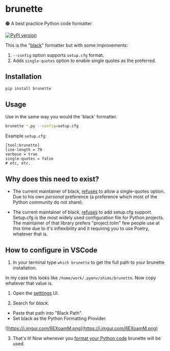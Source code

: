 # brunette

🟤 A best practice Python code formatter

[![PyPI version](https://badge.fury.io/py/brunette.svg)](https://pypi.org/project/brunette/)

This is the "[black](https://github.com/psf/black)" formatter but with some improvements:

1. `--config` option supports `setup.cfg` format.
2. Adds `single-quotes` option to enable single quotes as the preferred.

## Installation

```bash
pip install brunette
```

## Usage

Use in the same way you would the 'black' formatter.

```bash
brunette *.py --config=setup.cfg
```

Example `setup.cfg`:

```
[tool:brunette]
line-length = 79
verbose = true
single-quotes = false
# etc, etc.
```

## Why does this need to exist?

- The current maintainer of black, [refuses](https://github.com/psf/black/pull/633#issuecomment-445477386) to allow a single-quotes option. Due to his own *personal* preference (a preference which most of the Python community do not share).

- The current maintainer of black, [refuses](https://github.com/psf/black/issues/683#issuecomment-542731068) to add setup.cfg support. Setup.cfg is the most widely used configuration file for Python projects. The maintainer of that library prefers "project.tolm" few people use at this time due to it's inflexibility and it requiring you to use Poetry, whatever that is.



## How to configure in VSCode

1. In your terminal type `which brunette` to get the full path to your brunette installation.

In my case this looks like `/home/work/.pyenv/shims/brunette`. Now copy whatever that value is.

1. Open the [setttings](https://code.visualstudio.com/docs/getstarted/settings#_creating-user-and-workspace-settings) UI.

2. Search for *black*.

- Paste that path into "Black Path".
- Set black as the Python Formatting Provider.

![https://i.imgur.com/6EXoamM.png](https://i.imgur.com/6EXoamM.png)

3. That's it! Now whenever you [format your Python code](https://stackoverflow.com/a/48764668/13405802) brunette will be used.
